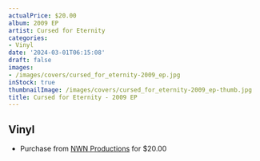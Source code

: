 ```yaml
---
actualPrice: $20.00
album: 2009 EP
artist: Cursed for Eternity
categories:
- Vinyl
date: '2024-03-01T06:15:08'
draft: false
images:
- /images/covers/cursed_for_eternity-2009_ep.jpg
inStock: true
thumbnailImage: /images/covers/cursed_for_eternity-2009_ep-thumb.jpg
title: Cursed for Eternity - 2009 EP
---
```


## Vinyl
* Purchase from [NWN Productions](http://shop.nwnprod.com/index.php?route=product/product&path=75&product_id=28540&sort=pd.name&order=ASC) for $20.00
